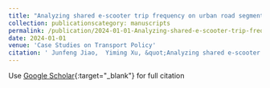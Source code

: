 ```yaml
---
title: "Analyzing shared e-scooter trip frequency on urban road segments in Austin, TX"
collection: publicationscategory: manuscripts
permalink: /publication/2024-01-01-Analyzing-shared-e-scooter-trip-frequency-on-urban-road-segments-in-Austin-TX
date: 2024-01-01
venue: 'Case Studies on Transport Policy'
citation: ' Junfeng Jiao,  Yiming Xu, &quot;Analyzing shared e-scooter trip frequency on urban road segments in Austin, TX.&quot; Case Studies on Transport Policy, 2024.'
---
```

Use [Google Scholar](https://scholar.google.com/scholar?q=Analyzing+shared+e+scooter+trip+frequency+on+urban+road+segments+in+Austin,+TX){:target="_blank"} for full citation